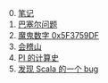0. [笔记](./00-notes/README.md)
1. [巴塞尔问题](./01-math/001-basel-problem/ReadMe.md)
2. [魔鬼数字 0x5F3759DF]()
3. [会稽山]()
4. [PI 的计算史](./01-math/002-calc-pi/ReadMe.md)
5. [发现 Scala 的一个 bug](./02-program/001-a-scala-bug/README.md)